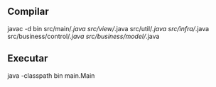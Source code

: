 ## Compilar

javac -d bin src/main/*.java src/view/*.java src/util/*.java src/infra/*.java src/business/control/*.java src/business/model/*.java

## Executar

java -classpath bin main.Main
